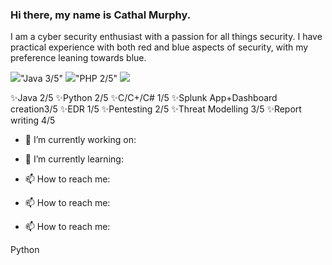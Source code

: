 ### Hi there, my name is Cathal Murphy.

I am a cyber security enthusiast with a passion for all things security. 
I have practical experience with both red and blue aspects of security, with my preference leaning towards blue.

<img src="https://img.icons8.com/emoji/20/000000/green-circle-emoji.png"/>"Java 3/5" <img src="https://img.icons8.com/emoji/20/000000/orange-circle-emoji.png"/>"PHP 2/5" <img src="https://img.icons8.com/emoji/20/000000/red-circle-emoji.png"/> 

✨Java 2/5 ✨Python 2/5 ✨C/C+/C# 1/5 ✨Splunk App+Dashboard creation3/5 ✨EDR 1/5  ✨Pentesting 2/5 ✨Threat Modelling 3/5 ✨Report writing 4/5 

- 🔭 I’m currently working on:

- 🌱 I’m currently learning:
   
- 📫 How to reach me:
- 📫 How to reach me: 
- 📫 How to reach me: 

<span class="d-inline-block mr-3">
  <span class="repo-language-color" style="background-color: #3572A5"></span>
  <span itemprop="programmingLanguage">Python</span>
</span>

     
<!--
**JamesFinglas/JamesFinglas** is a ✨ _special_ ✨ repository because its `README.md` (this file) appears on your GitHub profile
